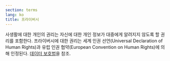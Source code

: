 ```yaml
---
section: terms
lang: ko
title: 프라이버시
---
```


사생활에 대한 개인의 권리는 자신에 대한 개인 정보가 대중에게 알려지지 않도록 할 권리를 포함한다. 프라이버시에 대한 권리는 세계 인권 선언(Universal Declaration of Human Rights)과 유럽 인권 협약(European Convention on Human Rights)에 의해 인정된다. [데이터 보호법](../data-protection-legislation/)을 참조.

